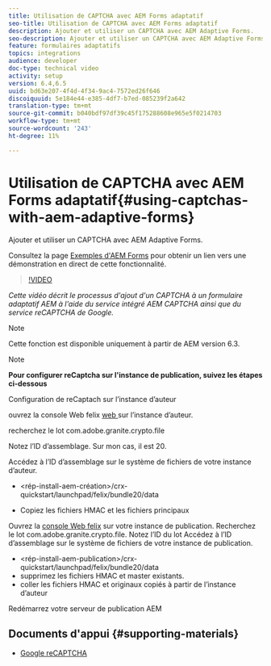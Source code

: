 ```yaml
---
title: Utilisation de CAPTCHA avec AEM Forms adaptatif
seo-title: Utilisation de CAPTCHA avec AEM Forms adaptatif
description: Ajouter et utiliser un CAPTCHA avec AEM Adaptive Forms.
seo-description: Ajouter et utiliser un CAPTCHA avec AEM Adaptive Forms.
feature: formulaires adaptatifs
topics: integrations
audience: developer
doc-type: technical video
activity: setup
version: 6.4,6.5
uuid: bd63e207-4f4d-4f34-9ac4-7572ed26f646
discoiquuid: 5e184e44-e385-4df7-b7ed-085239f2a642
translation-type: tm+mt
source-git-commit: b040bdf97df39c45f175288608e965e5f0214703
workflow-type: tm+mt
source-wordcount: '243'
ht-degree: 11%

---
```



# Utilisation de CAPTCHA avec AEM Forms adaptatif{#using-captchas-with-aem-adaptive-forms}

Ajouter et utiliser un CAPTCHA avec AEM Adaptive Forms.

Consultez la page [Exemples d&#39;AEM Forms](https://forms.enablementadobe.com/content/samples/samples.html?query=0) pour obtenir un lien vers une démonstration en direct de cette fonctionnalité.

>[!VIDEO](https://video.tv.adobe.com/v/18336/?quality=9&learn=on)

*Cette vidéo décrit le processus d&#39;ajout d&#39;un CAPTCHA à un formulaire adaptatif AEM à l&#39;aide du service intégré AEM CAPTCHA ainsi que du service reCAPTCHA de Google.*

>[!NOTE]
>
>Cette fonction est disponible uniquement à partir de AEM version 6.3.

>[!NOTE]
>
>**Pour configurer reCaptcha sur l&#39;instance de publication, suivez les étapes ci-dessous**
>
>Configuration de reCaptach sur l’instance d’auteur
>
>ouvrez la console Web felix [web ](http://localhost:4502/system/console/bundles) sur l’instance d’auteur.
>
>recherchez le lot com.adobe.granite.crypto.file
>
>Notez l’ID d’assemblage. Sur mon cas, il est 20.
>
>Accédez à l’ID d’assemblage sur le système de fichiers de votre instance d’auteur.
>
>* &lt;rép-install-aem-création>/crx-quickstart/launchpad/felix/bundle20/data
* Copiez les fichiers HMAC et les fichiers principaux

Ouvrez la [console Web felix](http://localhost:4502/system/console/bundles) sur votre instance de publication. Recherchez le lot com.adobe.granite.crypto.file. Notez l’ID du lot
Accédez à l’ID d’assemblage sur le système de fichiers de votre instance de publication.
* &lt;rép-install-aem-publication>/crx-quickstart/launchpad/felix/bundle20/data
* supprimez les fichiers HMAC et master existants.
* coller les fichiers HMAC et originaux copiés à partir de l’instance d’auteur

Redémarrez votre serveur de publication AEM

## Documents d&#39;appui {#supporting-materials}

* [Google reCAPTCHA](https://www.google.com/recaptcha)

